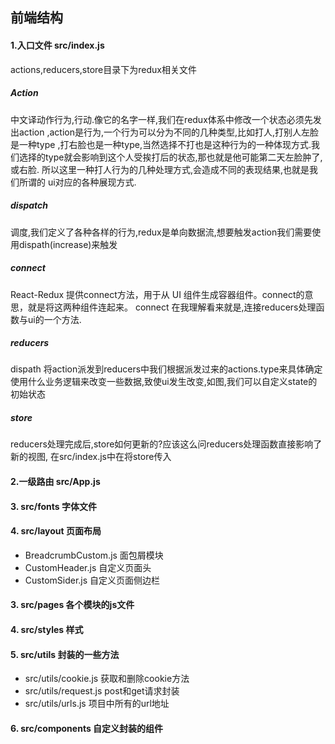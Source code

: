 ## 前端结构

#### 1.入口文件  src/index.js

actions,reducers,store目录下为redux相关文件

#####   Action 
中文译动作行为,行动.像它的名字一样,我们在redux体系中修改一个状态必须先发出action ,action是行为,一个行为可以分为不同的几种类型,比如打人,打别人左脸是一种type ,打右脸也是一种type,当然选择不打也是这种行为的一种体现方式.我们选择的type就会影响到这个人受挨打后的状态,那也就是他可能第二天左脸肿了,或右脸.
所以这里一种打人行为的几种处理方式,会造成不同的表现结果,也就是我们所谓的 ui对应的各种展现方式.


#####  dispatch
调度,我们定义了各种各样的行为,redux是单向数据流,想要触发action我们需要使用dispath(increase)来触发

##### connect
React-Redux 提供connect方法，用于从 UI 组件生成容器组件。connect的意思，就是将这两种组件连起来。
connect 在我理解看来就是,连接reducers处理函数与ui的一个方法.

##### reducers
dispath 将action派发到reducers中我们根据派发过来的actions.type来具体确定使用什么业务逻辑来改变一些数据,致使ui发生改变,如图,我们可以自定义state的初始状态


#####  store

reducers处理完成后,store如何更新的?应该这么问reducers处理函数直接影响了新的视图, 在src/index.js中<Provider store={store}>在将store传入



#### 2.一级路由   src/App.js

#### 3. src/fonts   字体文件

#### 4. src/layout  页面布局
+ BreadcrumbCustom.js  面包屑模块
+ CustomHeader.js   自定义页面头
+ CustomSider.js    自定义页面侧边栏

#### 3. src/pages   各个模块的js文件



#### 4. src/styles   样式

#### 5. src/utils   封装的一些方法

+   src/utils/cookie.js   获取和删除cookie方法
+   src/utils/request.js   post和get请求封装
+   src/utils/urls.js     项目中所有的url地址



#### 6. src/components   自定义封装的组件


